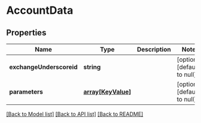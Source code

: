 # AccountData

## Properties
Name | Type | Description | Notes
------------ | ------------- | ------------- | -------------
**exchangeUnderscoreid** | **string** |  | [optional] [default to null]
**parameters** | [**array[KeyValue]**](KeyValue.md) |  | [optional] [default to null]

[[Back to Model list]](../README.md#documentation-for-models) [[Back to API list]](../README.md#documentation-for-api-endpoints) [[Back to README]](../README.md)


